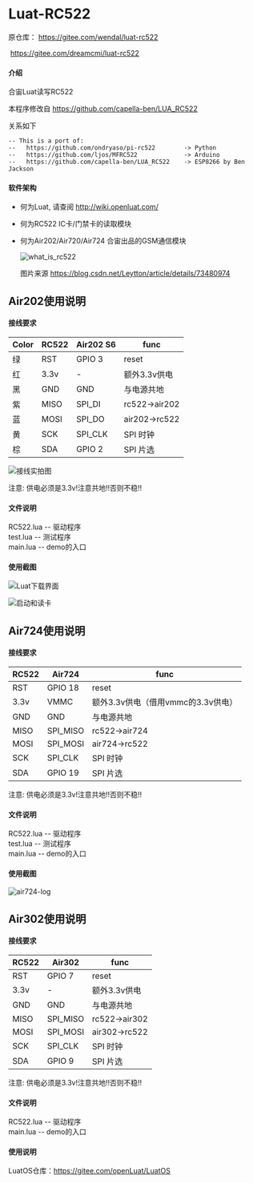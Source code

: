 # Luat-RC522

原仓库： https://gitee.com/wendal/luat-rc522

​				https://gitee.com/dreamcmi/luat-rc522

#### 介绍

合宙Luat读写RC522

本程序修改自 https://github.com/capella-ben/LUA_RC522

关系如下

```
-- This is a port of:
--   https://github.com/ondryaso/pi-rc522        -> Python
--   https://github.com/ljos/MFRC522             -> Arduino
--   https://github.com/capella-ben/LUA_RC522    -> ESP8266 by Ben Jackson
```

#### 软件架构

* 何为Luat, 请查阅 http://wiki.openluat.com/

* 何为RC522 IC卡/门禁卡的读取模块

* 何为Air202/Air720/Air724 合宙出品的GSM通信模块

  ![what_is_rc522](img/what_is_rc522.jpg)
  
   图片来源 https://blog.csdn.net/Leytton/article/details/73480974

## Air202使用说明

#### 接线要求

| Color | RC522 | Air202 S6 | func          |
| ----- | ----- | --------- | ------------- |
| 绿    | RST   | GPIO 3    | reset         |
| 红    | 3.3v  | -         | 额外3.3v供电  |
| 黑    | GND   | GND       | 与电源共地    |
| 紫    | MISO  | SPI_DI    | rc522->air202 |
| 蓝    | MOSI  | SPI_DO    | air202->rc522 |
| 黄    | SCK   | SPI_CLK   | SPI 时钟      |
| 棕    | SDA   | GPIO 2    | SPI 片选      |

![接线实拍图](img/luat_rc522_linked.jpg)

注意: 供电必须是3.3v!注意共地!!否则不稳!!

#### 文件说明

RC522.lua -- 驱动程序  
test.lua  -- 测试程序  
main.lua  -- demo的入口  

#### 使用截图

![Luat下载界面](img/luat_downloading.jpg)

![启动和读卡](img/luat_rc522_reading.jpg)

## Air724使用说明

#### 接线要求

| RC522 | Air724   | func                               |
| ----- | -------- | ---------------------------------- |
| RST   | GPIO 18  | reset                              |
| 3.3v  | VMMC     | 额外3.3v供电（借用vmmc的3.3v供电） |
| GND   | GND      | 与电源共地                         |
| MISO  | SPI_MISO | rc522->air724                      |
| MOSI  | SPI_MOSI | air724->rc522                      |
| SCK   | SPI_CLK  | SPI 时钟                           |
| SDA   | GPIO 19  | SPI 片选                           |

注意: 供电必须是3.3v!注意共地!!否则不稳!!

#### 文件说明

RC522.lua -- 驱动程序  
test.lua  -- 测试程序  
main.lua  -- demo的入口  

#### 使用截图

![air724-log](img/air724-log.jpg)

## Air302使用说明

#### 接线要求

| RC522 | Air302   | func          |
| ----- | -------- | ------------- |
| RST   | GPIO 7   | reset         |
| 3.3v  | -        | 额外3.3v供电  |
| GND   | GND      | 与电源共地    |
| MISO  | SPI_MISO | rc522->air302 |
| MOSI  | SPI_MOSI | air302->rc522 |
| SCK   | SPI_CLK  | SPI 时钟      |
| SDA   | GPIO 9   | SPI 片选      |

注意: 供电必须是3.3v!注意共地!!否则不稳!!

#### 文件说明

RC522.lua -- 驱动程序  
main.lua  -- demo的入口  

#### 使用说明

LuatOS仓库：https://gitee.com/openLuat/LuatOS
